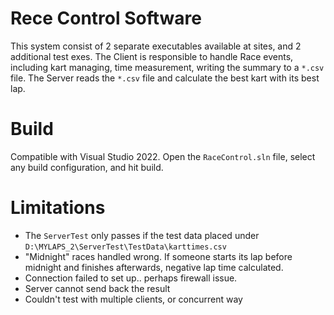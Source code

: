 # Rece Control Software
This system consist of 2 separate executables available at sites, and 2 additional test exes.
The Client is responsible to handle Race events, including kart managing, time measurement, writing the summary to a `*.csv` file.
The Server reads the `*.csv` file and calculate the best kart with its best lap.

# Build
Compatible with Visual Studio 2022. Open the `RaceControl.sln` file, select any build configuration, and hit build.

# Limitations
- The `ServerTest` only passes if the test data placed under `D:\MYLAPS_2\ServerTest\TestData\karttimes.csv`
- "Midnight" races handled wrong. If someone starts its lap before midnight and finishes afterwards, negative lap time calculated.
- Connection failed to set up.. perhaps firewall issue.
- Server cannot send back the result
- Couldn't test with multiple clients, or concurrent way